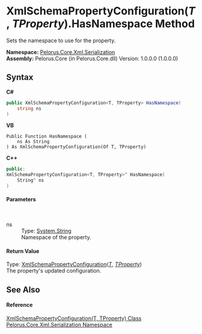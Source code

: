 # XmlSchemaPropertyConfiguration(*T*, *TProperty*).HasNamespace Method 
 

Sets the namespace to use for the property.

**Namespace:**&nbsp;<a href="9052B9D6">Pelorus.Core.Xml.Serialization</a><br />**Assembly:**&nbsp;Pelorus.Core (in Pelorus.Core.dll) Version: 1.0.0.0 (1.0.0.0)

## Syntax

**C#**<br />
``` C#
public XmlSchemaPropertyConfiguration<T, TProperty> HasNamespace(
	string ns
)
```

**VB**<br />
``` VB
Public Function HasNamespace ( 
	ns As String
) As XmlSchemaPropertyConfiguration(Of T, TProperty)
```

**C++**<br />
``` C++
public:
XmlSchemaPropertyConfiguration<T, TProperty>^ HasNamespace(
	String^ ns
)
```


#### Parameters
&nbsp;<dl><dt>ns</dt><dd>Type: <a href="http://msdn2.microsoft.com/en-us/library/s1wwdcbf" target="_blank">System.String</a><br />Namespace of the property.</dd></dl>

#### Return Value
Type: <a href="22622739">XmlSchemaPropertyConfiguration</a>(<a href="22622739">*T*</a>, <a href="22622739">*TProperty*</a>)<br />The property's updated configuration.

## See Also


#### Reference
<a href="22622739">XmlSchemaPropertyConfiguration(T, TProperty) Class</a><br /><a href="9052B9D6">Pelorus.Core.Xml.Serialization Namespace</a><br />